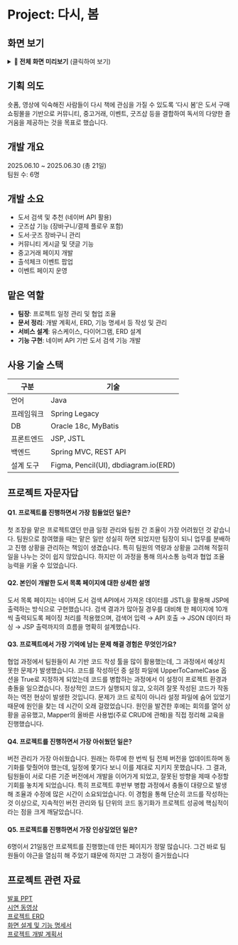 # Project: 다시, 봄
## 화면 보기
<details>
<summary><strong>📸 전체 화면 미리보기</strong> (클릭하여 보기)</summary>

| 구분 | 화면 | 미리보기 |
|------|------|----------|
| 공통 | 로그인 | <img height="300" alt="image" src="https://github.com/user-attachments/assets/eb962efa-8770-4d1f-9f20-31300461ef0e" /> |
| 관리자 | 관리자 메인 | <img height="300" alt="관리자페이지" src="https://github.com/user-attachments/assets/e9390e21-fc57-40cf-93fc-450fa8b5bc49" /> |
| 관리자 | 가게 관리 | <img height="300" alt="가게관리" src="https://github.com/user-attachments/assets/7d6bd95a-baca-4028-9777-993e424b440c" /> |
| 관리자 | 메뉴 관리 | <img height="300" alt="image" src="https://github.com/user-attachments/assets/398c9fd3-d574-416d-a59c-24f3791d90af" /> |
| 관리자 | 예약 확인 | <img height="300" alt="예약확인" src="https://github.com/user-attachments/assets/060e4a7d-a70d-4855-9f5f-7a599f55feb9" /> |
| 사용자 | 유저 메인 | <img height="300" alt="image" src="https://github.com/user-attachments/assets/0c799022-c865-41a0-8a1c-3cfa72eaf60e" /> |
| 사용자 | 예약 | <img height="300" alt="image" src="https://github.com/user-attachments/assets/aa43a009-59de-40aa-adb5-64e45514bc6d" /> |
| 사용자 | 예약 확인 | <img height="300" alt="image" src="https://github.com/user-attachments/assets/69089844-d290-463c-a331-296d40e89f01" /> |
</details>

## 기획 의도
숏폼, 영상에 익숙해진 사람들이 다시 책에 관심을 가질 수 있도록 ‘다시 봄’은 
도서 구매 쇼핑몰을 기반으로 커뮤니티, 중고거래, 이벤트, 굿즈샵 등을 결합하여 
독서의 다양한 즐거움을 제공하는 것을 목표로 했습니다.  

## 개발 개요
﻿2025.06.10 ~ 2025.06.30 (총 21일)  
팀원 수: 6명

## 개발 소요
- 도서 검색 및 추천 (네이버 API 활용)  
- 굿즈샵 기능 (장바구니/결제 플로우 포함)  
- 도서·굿즈 장바구니 관리  
- 커뮤니티 게시글 및 댓글 기능  
- 중고거래 페이지 개발  
- 출석체크 이벤트 팝업  
- 이벤트 페이지 운영 

## 맡은 역할
- **팀장**: 프로젝트 일정 관리 및 협업 조율  
- **문서 정리**: 개발 계획서, ERD, 기능 명세서 등 작성 및 관리  
- **서비스 설계**: 유스케이스, 다이어그램, ERD 설계  
- **기능 구현**: 네이버 API 기반 도서 검색 기능 개발  

## 사용 기술 스택
| 구분        | 기술 |
|-------------|------|
| 언어        | Java |
| 프레임워크  | Spring Legacy |
| DB          | Oracle 18c, MyBatis |
| 프론트엔드  | JSP, JSTL |
| 백엔드      | Spring MVC, REST API |
| 설계 도구   | Figma, Pencil(UI), dbdiagram.io(ERD) |

## 프로젝트 자문자답
#### Q1. 프로젝트를 진행하면서 가장 힘들었던 일은?
첫 조장을 맡은 프로젝트였던 만큼 일정 관리와 팀원 간 조율이 가장 어려웠던 것 같습니다.
팀원으로 참여했을 때는 맡은 일만 성실히 하면 되었지만 팀장이 되니 업무를 분배하고 진행 상황을 관리하는 책임이 생겼습니다. 
특히 팀원의 역량과 상황을 고려해 적절히 일을 나누는 것이 쉽지 않았습니다. 하지만 이 과정을 통해 의사소통 능력과 협업 조율 능력을 키울 수 있었습니다.

#### Q2. 본인이 개발한 도서 목록 페이지에 대한 상세한 설명
도서 목록 페이지는 네이버 도서 검색 API에서 가져온 데이터를 JSTL을 활용해 JSP에 출력하는 방식으로 구현했습니다.
검색 결과가 많아질 경우를 대비해 한 페이지에 10개씩 출력되도록 페이징 처리를 적용했으며, 
검색어 입력 → API 호출 → JSON 데이터 파싱 → JSP 출력까지의 흐름을 명확히 설계했습니다.

#### Q3. 프로젝트에서 가장 기억에 남는 문제 해결 경험은 무엇인가요?
협업 과정에서 팀원들이 AI 기반 코드 작성 툴을 많이 활용했는데, 그 과정에서 예상치 못한 문제가 발생했습니다.
코드를 작성하던 중 설정 파일에 UpperToCamelCase 옵션을 True로 지정하게 되었는데 
코드를 병합하는 과정에서 이 설정이 프로젝트 환경과 충돌을 일으켰습니다. 
정상적인 코드가 실행되지 않고, 오히려 잘못 작성된 코드가 작동하는 역전 현상이 발생한 것입니다.
문제가 코드 로직이 아니라 설정 파일에 숨어 있었기 때문에 원인을 찾는 데 시간이 오래 걸렸었습니다. 
원인을 발견한 후에는 회의를 열어 상황을 공유했고, Mapper의 올바른 사용법(주로 CRUD에 관해)을 직접 정리해 교육을 진행했습니다.

#### Q4. 프로젝트를 진행하면서 가장 아쉬웠던 일은?
버전 관리가 가장 아쉬웠습니다. 원래는 하루에 한 번씩 팀 전체 버전을 업데이트하며 동기화를 맞췄어야 했는데, 
일정에 쫓기다 보니 이를 제대로 지키지 못했습니다. 그 결과, 팀원들이 서로 다른 기준 버전에서 개발을 이어가게 되었고, 
잘못된 방향을 제때 수정할 기회를 놓치게 되었습니다.
특히 프로젝트 후반부 병합 과정에서 충돌이 대량으로 발생해 조율과 수정에 많은 시간이 소요되었습니다. 
이 경험을 통해 단순히 코드를 작성하는 것 이상으로, 지속적인 버전 관리와 팀 단위의 코드 동기화가 프로젝트 성공에 핵심적이라는 점을 크게 깨달았습니다.

#### Q5. 프로젝트를 진행하면서 가장 인상깊었던 일은?
6명이서 21일동안 프로젝트를 진행했는데 만든 페이지가 정말 많습니다.
그건 바로 팀원들이 야근을 열심히 해 주었기 떄문에
하지만 그 과정이 즐거웠습니다




## 프로젝트 관련 자료
[발표 PPT](https://docs.google.com/presentation/d/1p_OsoSNuF4TKWMCrN96TpJ6Qjzo4gyFD)  
[시연 동영상](https://drive.google.com/drive/folders/1Bnl7pMzE9mVtjxdJEZ7Ls_EgKEgRhBSn)  
[프로젝트 ERD](https://drive.google.com/drive/folders/1Bnl7pMzE9mVtjxdJEZ7Ls_EgKEgRhBSn)  
[화면 설계 및 기능 명세서](https://drive.google.com/drive/folders/1Bnl7pMzE9mVtjxdJEZ7Ls_EgKEgRhBSn)  
[프로젝트 개발 계획서](https://docs.google.com/document/d/1-Eby-sEILRy170nCE783xbKEqkqOgwbw)  
 
